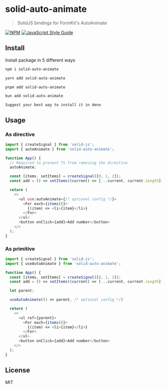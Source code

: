 # solid-auto-animate

> SolidJS bindings for FormKit's AutoAnimate

[![NPM](https://img.shields.io/npm/v/@zmeu213/solid-auto-animate.svg)](https://www.npmjs.com/package/solid-auto-animate) [![JavaScript Style Guide](https://badgen.net/badge/code%20style/supreme)](https://www.npmjs.com/package/eslint-config-supreme)

## Install

Install package in 5 different ways

```bash
npm i solid-auto-animate
```

```bash
yarn add solid-auto-animate
```

```bash
pnpm add solid-auto-animate
```

```bash
bun add solid-auto-animate
```

```
Suggest your best way to install it in deno
```

## Usage

### As directive

```js
import { createSignal } from 'solid-js';
import { autoAnimate } from 'solid-auto-animate';

function App() {
  // Required to prevent TS from removing the directive
  autoAnimate;

  const [items, setItems] = createSignal([0, 1, 2]);
  const add = () => setItems((current) => [...current, current.length]);

  return (
    <>
      <ul use:autoAnimate={/* optional config */}>
        <For each={items()}>
          {(item) => <li>{item}</li>}
        </For>
      </ul>
      <button onClick={add}>Add number</button>
    </>
  );
}
```

### As primitive

```js
import { createSignal } from 'solid-js';
import { useAutoAnimate } from 'solid-auto-animate';

function App() {
  const [items, setItems] = createSignal([0, 1, 2]);
  const add = () => setItems((current) => [...current, current.length])

  let parent;

  useAutoAnimate(() => parent, /* optional config */)

  return (
    <>
      <ul ref={parent}>
        <For each={items()}>
          {(item) => <li>{item}</li>}
        </For>
      </ul>
      <button onClick={add}>Add number</button>
    </>
  );
}
```

## License

MIT
